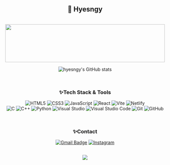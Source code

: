<div align="center"> 
    
## 🌠 Hyesngy

</div>
<br>
<div align="center"> 
  <a href="https://github.com/devxb/gitanimals">
      <img
        src="https://render.gitanimals.org/lines/hyesngy?pet-id=617448161517609993"
        width="100%"
        height="120"
      />
  </a>
</div>

<div align="center">

  ![hyesngy's GitHub stats](https://github-readme-stats.vercel.app/api?username=hyesngy&show_icons=true&theme=transparent&title_color=2196f3&text_color=8e8e8e&icon_color=f6ca55&hide=stars)
  
</div>
<br>

<div align="center"> 
    
### ✨Tech Stack & Tools
![HTML5](https://img.shields.io/badge/-HTML5-E34F26?logo=html5&logoColor=white&style=flat-square)
![CSS3](https://img.shields.io/badge/-CSS3-1572B6?logo=css3&logoColor=white&style=flat-square)
![JavaScript](https://img.shields.io/badge/-JavaScript-F7DF1E?logo=javascript&logoColor=white&style=flat-square)
![React](https://img.shields.io/badge/-React-61DAFB?logo=react&logoColor=white&style=flat-square)
![Vite](https://img.shields.io/badge/-Vite-646CFF?logo=vite&logoColor=white&style=flat-square)
![Netlify](https://img.shields.io/badge/-Netlify-00C7B7?logo=netlify&logoColor=white&style=flat-square)
<br>
![C](https://img.shields.io/badge/-C-A8B9CC?logo=c&logoColor=white&style=flat-square)
![C++](https://img.shields.io/badge/-C++-00599C?logo=cplusplus&logoColor=white&style=flat-square)
![Python](https://img.shields.io/badge/-Python-3776AB?logo=python&logoColor=white&style=flat-square)
![Visual Studio](https://img.shields.io/badge/-Visual%20Studio-5C2D91?logo=visualstudio&logoColor=white&style=flat-square)
![Visual Studio Code](https://img.shields.io/badge/-Visual%20Studio%20Code-007ACC?logo=visualstudiocode&logoColor=white&style=flat-square)
![Git](https://img.shields.io/badge/-Git-F05032?logo=git&logoColor=white&style=flat-square)
![GitHub](https://img.shields.io/badge/-GitHub-181717?logo=github&logoColor=white&style=flat-square)
<br>
</div>

<div align="center"> 
<br>
    
### ✨Contact
[![Gmail Badge](https://img.shields.io/badge/tell280210@gmail.com-D14836?style=flat-square&logo=gmail&logoColor=white)](mailto:tell280210@gmail.com)
<a href="https://www.instagram.com/hye.seong_y/" target="_blank">
    <img alt="Instagram" src="https://img.shields.io/badge/Instagram-E4405F?style=flat-square&logo=instagram&logoColor=white">
</a>
</div>

<br>
<div align="center"> 
    <a href="https://github.com/hyesngy">
        <img src="https://hits.seeyoufarm.com/api/count/incr/badge.svg?url=https%3A%2F%2Fgithub.com%2Fhyesngy%2Fhit-counter&count_bg=%237badff&title_bg=%23ABB0B9&icon=github.svg&icon_color=%23FFFFFF&title=hits&edge_flat=true"/>
    </a>
</div>
